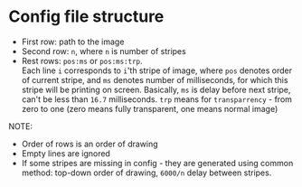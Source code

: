 # Config file structure
* First row: path to the image
* Second row: `n`, where `n` is number of stripes
* Rest rows: `pos:ms` or `pos:ms:trp`. <br>
  Each line `i` corresponds to `i`'th stripe of image, where `pos` denotes order of current stripe, and `ms` denotes number of milliseconds, for which this stripe will be printing on screen. Basically, `ms` is delay before next stripe, can't be less than `16.7` milliseconds. `trp` means for `transparrency` - from zero to one (zero means fully transparent, one means normal image)<br>

NOTE:
* Order of rows is an order of drawing
* Empty lines are ignored
* If some stripes are missing in config - they are generated using common method: top-down order of drawing, `6000/n` delay between stripes.